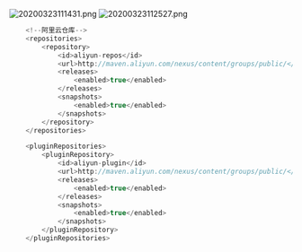 ![20200323111431.png](https://repositoryimage.oss-cn-shanghai.aliyuncs.com/img/20200323111431.png)
![20200323112527.png](https://repositoryimage.oss-cn-shanghai.aliyuncs.com/img/20200323112527.png)

```java
    <!--阿里云仓库-->
    <repositories>
        <repository>
            <id>aliyun-repos</id>
            <url>http://maven.aliyun.com/nexus/content/groups/public/</url>
            <releases>
                <enabled>true</enabled>
            </releases>
            <snapshots>
                <enabled>true</enabled>
            </snapshots>
        </repository>
    </repositories>

    <pluginRepositories>
        <pluginRepository>
            <id>aliyun-plugin</id>
            <url>http://maven.aliyun.com/nexus/content/groups/public/</url>
            <releases>
                <enabled>true</enabled>
            </releases>
            <snapshots>
                <enabled>true</enabled>
            </snapshots>
        </pluginRepository>
    </pluginRepositories>
```